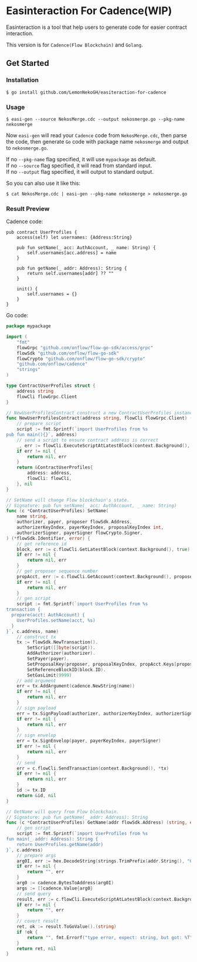 # Easinteraction For Cadence(WIP)
Easinteraction is a tool that help users to generate code for easier contract interaction.

This version is for `Cadence(Flow Blockchain)` and `Golang`.
## Get Started
### Installation
```shell
$ go install github.com/LemonNekoGH/easiteraction-for-cadence
```
### Usage
```shell
$ easi-gen --source NekosMerge.cdc --output nekosmerge.go --pkg-name nekosmerge
```
Now `easi-gen` will read your `Cadence` code from `NekosMerge.cdc`, then parse the code, then generate `Go` code with package name `nekosmerge` and output to `nekosmerge.go`. 

If no `--pkg-name` flag specified, it will use `mypackage` as default.  
If no `--source` flag specified, it will read from standard input.  
If no `--output` flag specified, it will output to standard output.

So you can also use it like this:
```shell
$ cat NekosMerge.cdc | easi-gen --pkg-name nekosmerge > nekosmerge.go
```

### Result Preview
Cadence code:
```cadence
pub contract UserProfiles {
    access(self) let usernames: {Address:String}

    pub fun setName(_ acc: AuthAccount, _ name: String) {
        self.usernames[acc.address] = name
    }

    pub fun getName(_ addr: Address): String {
        return self.usernames[addr] ?? ""
    }

    init() {
        self.usernames = {}
    }
}
```
Go code:

```go
package mypackage

import (
	"fmt"
	flowGrpc "github.com/onflow/flow-go-sdk/access/grpc"
	flowSdk "github.com/onflow/flow-go-sdk"
	flowCrypto "github.com/onflow/flow-go-sdk/crypto"
	"github.com/onflow/cadence"
	"strings"
)

type ContractUserProfiles struct {
	address string
	flowCli flowGrpc.Client
}

// NewUserProfilesContract construct a new ContractUserProfiles instance.
func NewUserProfilesContract(address string, flowCli flowGrpc.Client) (*ContractUserProfiles, error) {
	// prepare script
	script := fmt.Sprintf(`import UserProfiles from %s
pub fun main(){}`, address)
	// send a script to ensure contract address is correct
	_, err := flowCli.ExecuteScriptAtLatestBlock(context.Background(), script, args)
	if err != nil {
		return nil, err
	}
	return &ContractUserProfiles{
		address: address,
		flowCli: flowCli,
	}, nil
}

// SetName will change Flow blockchain's state.
// Signature: pub fun setName(_ acc: AuthAccount, _ name: String)
func (c *ContractUserProfiles) SetName(
	name string,
	authorizer, payer, proposer flowSdk.Address,
	authorizerKeyIndex, payerKeyIndex, proposalKeyIndex int,
	authorizerSigner, payerSigner flowCrypto.Signer,
) (*flowSdk.Identifier, error) {
	// get reference id
	block, err := c.flowCli.GetLatestBlock(context.Background(), true)
	if err != nil {
		return nil, err
	}
	// get proposer sequence number
	propAcct, err := c.flowCli.GetAccount(context.Background(), proposer)
	if err != nil {
		return nil, err
	}
	// gen script
	script := fmt.Sprintf(`import UserProfiles from %s
transaction {
  prepare(acct: AuthAccount) {
    UserProfiles.setName(acct, %s)
  }
}`, c.address, name)
	// construct tx
	tx := flowSdk.NewTransaction().
		SetScript([]byte(script)).
		AddAuthorizer(authorizer).
		SetPayer(payer).
		SetProposalKey(proposer, proposalKeyIndex, propAcct.Keys[proposalKeyIndex].SequenceNumber).
		SetReferenceBlockID(block.ID).
		SetGasLimit(9999)
	// add argument
	err = tx.AddArgument(cadence.NewString(name))
	if err != nil {
		return nil, err
	}
	// sign payload
	err = tx.SignPayload(authorizer, authorizerKeyIndex, authorizerSigner)
	if err != nil {
		return nil, err
	}
	// sign envelop
	err = tx.SignEnvelop(payer, payerKeyIndex, payerSigner)
	if err != nil {
		return nil, err
	}
	// send
	err = c.flowCli.SendTransaction(context.Background(), *tx)
	if err != nil {
		return nil, err
	}
	id := tx.ID
	return &id, nil
}

// GetName will query from Flow blockchain.
// Signature: pub fun getName(_ addr: Address): String
func (c *ContractUserProfiles) GetName(addr flowSdk.Address) (string, error) {
	// gen script
	script := fmt.Sprintf(`import UserProfiles from %s
fun main(_ addr: Address): String {
    return UserProfiles.getName(addr)
}`, c.address)
	// prepare args
	arg0I, err := hex.DecodeString(strings.TrimPrefix(addr.String(), "0x"))
	if err != nil {
		return "", err
	}
	arg0 := cadence.BytesToAddress(arg0I)
	args := []cadence.Value{arg0}
	// send query
	result, err := c.flowCli.ExecuteScriptAtLatestBlock(context.Background(), script, args)
	if err != nil {
		return "", err
	}
	// covert result
	ret, ok := result.ToGoValue().(string)
	if !ok {
		return "", fmt.Errorf("type error, expect: string, but got: %T", result.ToGoValue())
	}
	return ret, nil
}
```
